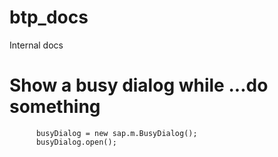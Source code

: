 # btp_docs
Internal docs 


# Show a busy dialog while ...do something
          busyDialog = new sap.m.BusyDialog();
          busyDialog.open();
